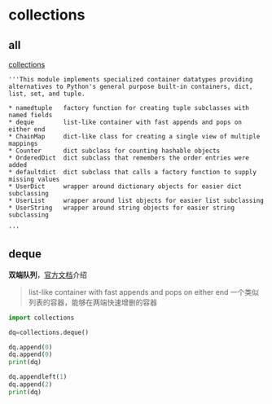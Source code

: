 

# collections
## all

[collections](https://docs.python.org/3/library/collections.html)

```
'''This module implements specialized container datatypes providing
alternatives to Python's general purpose built-in containers, dict,
list, set, and tuple.

* namedtuple   factory function for creating tuple subclasses with named fields
* deque        list-like container with fast appends and pops on either end
* ChainMap     dict-like class for creating a single view of multiple mappings
* Counter      dict subclass for counting hashable objects
* OrderedDict  dict subclass that remembers the order entries were added
* defaultdict  dict subclass that calls a factory function to supply missing values
* UserDict     wrapper around dictionary objects for easier dict subclassing
* UserList     wrapper around list objects for easier list subclassing
* UserString   wrapper around string objects for easier string subclassing

'''
```

## deque

**双端队列**，[官方文档](https://docs.python.org/3/library/collections.html#collections.deque)介绍
> list-like container with fast appends and pops on either end
> 一个类似列表的容器，能够在两端快速增删的容器

```python
import collections

dq=collections.deque()

dq.append(0)
dq.append(0)
print(dq)

dq.appendleft(1)
dq.append(2)
print(dq)

```